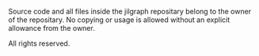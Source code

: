 Source code and all files inside the jilgraph repositary belong to the owner of the repositary. No copying or usage is allowed without an explicit allowance from the owner.

All rights reserved.
